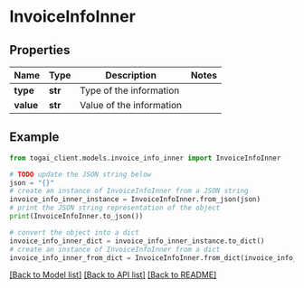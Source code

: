 # InvoiceInfoInner


## Properties

Name | Type | Description | Notes
------------ | ------------- | ------------- | -------------
**type** | **str** | Type of the information | 
**value** | **str** | Value of the information | 

## Example

```python
from togai_client.models.invoice_info_inner import InvoiceInfoInner

# TODO update the JSON string below
json = "{}"
# create an instance of InvoiceInfoInner from a JSON string
invoice_info_inner_instance = InvoiceInfoInner.from_json(json)
# print the JSON string representation of the object
print(InvoiceInfoInner.to_json())

# convert the object into a dict
invoice_info_inner_dict = invoice_info_inner_instance.to_dict()
# create an instance of InvoiceInfoInner from a dict
invoice_info_inner_from_dict = InvoiceInfoInner.from_dict(invoice_info_inner_dict)
```
[[Back to Model list]](../README.md#documentation-for-models) [[Back to API list]](../README.md#documentation-for-api-endpoints) [[Back to README]](../README.md)


